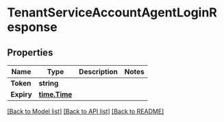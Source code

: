# TenantServiceAccountAgentLoginResponse

## Properties

Name | Type | Description | Notes
------------ | ------------- | ------------- | -------------
**Token** | **string** |  | 
**Expiry** | [**time.Time**](time.Time.md) |  | 

[[Back to Model list]](../README.md#documentation-for-models) [[Back to API list]](../README.md#documentation-for-api-endpoints) [[Back to README]](../README.md)


